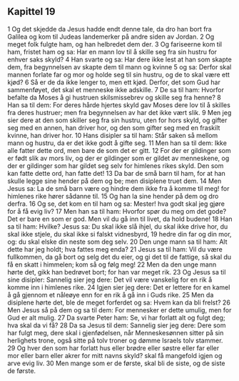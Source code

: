 ## Kapittel 19

1 Og det skjedde da Jesus hadde endt denne tale, da dro han bort fra Galilea og kom til Judeas landemerker på andre siden av Jordan.
2 Og meget folk fulgte ham, og han helbredet dem der.
3 Og fariseerne kom til ham, fristet ham og sa: Har en mann lov til å skille seg fra sin hustru for enhver saks skyld?
4 Han svarte og sa: Har dere ikke lest at han som skapte dem, fra begynnelsen av skapte dem til mann og kvinne
5 og sa: Derfor skal mannen forlate far og mor og holde seg til sin hustru, og de to skal være ett kjød?
6 Så er de da ikke lenger to, men ett kjød. Derfor, det som Gud har sammenføyet, det skal et menneske ikke adskille.
7 De sa til ham: Hvorfor befalte da Moses å gi hustruen skilsmissebrev og skille seg fra henne?
8 Han sa til dem: For deres hårde hjertes skyld gav Moses dere lov til å skilles fra deres hustruer; men fra begynnelsen av har det ikke vært slik.
9 Men jeg sier dere at den som skiller seg fra sin hustru, uten for hors skyld, og gifter seg med en annen, han driver hor, og den som gifter seg med en fraskilt kvinne, han driver hor.
10 Hans disipler sa til ham: Står saken så mellom mann og hustru, da er det ikke godt å gifte seg.
11 Men han sa til dem: Ikke alle fatter dette ord, men bare de som det er gitt.
12 For der er gildinger som er født slik av mors liv, og der er gildinger som er gildet av menneskene, og der er gildinger som har gildet seg selv for himlenes rikes skyld. Den som kan fatte dette ord, han fatte det!
13 Da bar de små barn til ham, for at han skulle legge sine hender på dem og be; men disiplene truet dem.
14 Men Jesus sa: La de små barn være og hindre dem ikke fra å komme til meg! for himlenes rike hører sådanne til.
15 Og han la sine hender på dem og dro derfra.
16 Og se, det kom en til ham og sa: Mester! hva godt skal jeg gjøre for å få evig liv?
17 Men han sa til ham: Hvorfor spør du meg om det gode? Det er bare en som er god. Men vil du gå inn til livet, da hold budene!
18 Han sa til ham: Hvilke? Jesus sa: Du skal ikke slå ihjel, du skal ikke drive hor, du skal ikke stjele, du skal ikke si falskt vidnesbyrd,
19 hedre din far og din mor, og: du skal elske din neste som deg selv.
20 Den unge mann sa til ham: Alt dette har jeg holdt; hva fattes meg enda?
21 Jesus sa til ham: Vil du være fullkommen, da gå bort og selg det du eier, og gi det til de fattige, så skal du få en skatt i himmelen; kom så og følg meg!
22 Men da den unge mann hørte det, gikk han bedrøvet bort; for han var meget rik.
23 Og Jesus sa til sine disipler: Sannelig sier jeg dere: Det vil være vanskelig for en rik å komme inn i himlenes rike.
24 Igjen sier jeg dere: Det er lettere for en kamel å gå gjennom et nåleøye enn for en rik å gå inn i Guds rike.
25 Men da disiplene hørte det, ble de meget forferdet og sa: Hvem kan da bli frelst?
26 Men Jesus så på dem og sa til dem: For mennesker er dette umulig, men for Gud er alt mulig.
27 Da svarte Peter ham: Se, vi har forlatt alt og fulgt deg; hva skal da vi få?
28 Da sa Jesus til dem: Sannelig sier jeg dere: Dere som har fulgt meg, dere skal i gjenfødelsen, når Menneskesønnen sitter på sin herlighets trone, også sitte på tolv troner og dømme Israels tolv stammer.
29 Og hver den som har forlatt hus eller brødre eller søstre eller far eller mor eller barn eller akrer for mitt navns skyld? skal få mangefold igjen og arve evig liv.
30 Men mange som er de første, skal bli de siste, og de siste de første.
